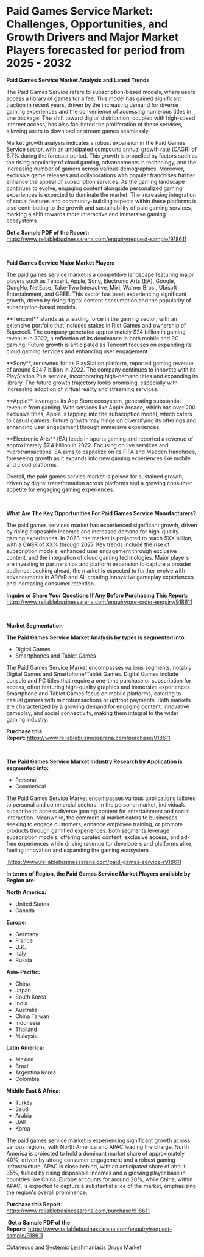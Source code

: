 <p><h1>Paid Games Service Market: Challenges, Opportunities, and Growth Drivers and Major Market Players forecasted for period from 2025 - 2032</h1></p><p><strong>Paid Games Service Market Analysis and Latest Trends</strong></p>
<p><p>The Paid Games Service refers to subscription-based models, where users access a library of games for a fee. This model has gained significant traction in recent years, driven by the increasing demand for diverse gaming experiences and the convenience of accessing numerous titles in one package. The shift toward digital distribution, coupled with high-speed internet access, has also facilitated the proliferation of these services, allowing users to download or stream games seamlessly.</p><p>Market growth analysis indicates a robust expansion in the Paid Games Service sector, with an anticipated compound annual growth rate (CAGR) of 6.7% during the forecast period. This growth is propelled by factors such as the rising popularity of cloud gaming, advancements in technology, and the increasing number of gamers across various demographics. Moreover, exclusive game releases and collaborations with popular franchises further enhance the appeal of subscription services. As the gaming landscape continues to evolve, engaging content alongside personalized gaming experiences is expected to dominate the market. The increasing integration of social features and community-building aspects within these platforms is also contributing to the growth and sustainability of paid gaming services, marking a shift towards more interactive and immersive gaming ecosystems.</p></p>
<p><strong>Get a Sample PDF of the Report:&nbsp;</strong> <a href="https://www.reliablebusinessarena.com/enquiry/request-sample/918611?utm_campaign=3055&utm_medium=2&utm_source=Github&utm_content=ia&utm_term=07032025&utm_id=paid-games-service">https://www.reliablebusinessarena.com/enquiry/request-sample/918611</a></p>
<p>&nbsp;</p>
<p><strong>Paid Games Service Major Market Players</strong></p>
<p><p>The paid games service market is a competitive landscape featuring major players such as Tencent, Apple, Sony, Electronic Arts (EA), Google, GungHo, NetEase, Take-Two Interactive, Mixi, Warner Bros., Ubisoft Entertainment, and GREE. This sector has been experiencing significant growth, driven by rising digital content consumption and the popularity of subscription-based models.</p><p>**Tencent** stands as a leading force in the gaming sector, with an extensive portfolio that includes stakes in Riot Games and ownership of Supercell. The company generated approximately $24 billion in gaming revenue in 2022, a reflection of its dominance in both mobile and PC gaming. Future growth is anticipated as Tencent focuses on expanding its cloud gaming services and enhancing user engagement.</p><p>**Sony**, renowned for its PlayStation platform, reported gaming revenue of around $24.7 billion in 2022. The company continues to innovate with its PlayStation Plus service, incorporating high-demand titles and expanding its library. The future growth trajectory looks promising, especially with increasing adoption of virtual reality and streaming services.</p><p>**Apple** leverages its App Store ecosystem, generating substantial revenue from gaming. With services like Apple Arcade, which has over 200 exclusive titles, Apple is tapping into the subscription model, which caters to casual gamers. Future growth may hinge on diversifying its offerings and enhancing user engagement through immersive experiences.</p><p>**Electronic Arts** (EA) leads in sports gaming and reported a revenue of approximately $7.4 billion in 2022. Focusing on live services and microtransactions, EA aims to capitalize on its FIFA and Madden franchises, foreseeing growth as it expands into new gaming experiences like mobile and cloud platforms.</p><p>Overall, the paid games service market is poised for sustained growth, driven by digital transformation across platforms and a growing consumer appetite for engaging gaming experiences.</p></p>
<p>&nbsp;</p>
<p><strong>What Are The Key Opportunities For Paid Games Service Manufacturers?</strong></p>
<p><p>The paid games services market has experienced significant growth, driven by rising disposable incomes and increased demand for high-quality gaming experiences. In 2023, the market is projected to reach $XX billion, with a CAGR of XX% through 2027. Key trends include the rise of subscription models, enhanced user engagement through exclusive content, and the integration of cloud gaming technologies. Major players are investing in partnerships and platform expansion to capture a broader audience. Looking ahead, the market is expected to further evolve with advancements in AR/VR and AI, creating innovative gameplay experiences and increasing consumer retention.</p></p>
<p><strong>Inquire or Share Your Questions If Any Before Purchasing This Report:</strong> <a href="https://www.reliablebusinessarena.com/enquiry/pre-order-enquiry/918611?utm_campaign=3055&utm_medium=2&utm_source=Github&utm_content=ia&utm_term=07032025&utm_id=paid-games-service">https://www.reliablebusinessarena.com/enquiry/pre-order-enquiry/918611</a></p>
<p>&nbsp;</p>
<p><strong>Market Segmentation</strong></p>
<p><strong>The Paid Games Service Market Analysis by types is segmented into:</strong></p>
<p><ul><li>Digital Games</li><li>Smartphones and Tablet Games</li></ul></p>
<p><p>The Paid Games Service Market encompasses various segments, notably Digital Games and Smartphone/Tablet Games. Digital Games include console and PC titles that require a one-time purchase or subscription for access, often featuring high-quality graphics and immersive experiences. Smartphone and Tablet Games focus on mobile platforms, catering to casual gamers with microtransactions or upfront payments. Both markets are characterized by a growing demand for engaging content, innovative gameplay, and social connectivity, making them integral to the wider gaming industry.</p></p>
<p><strong>Purchase this Report:&nbsp;</strong><a href="https://www.reliablebusinessarena.com/purchase/918611?utm_campaign=3055&utm_medium=2&utm_source=Github&utm_content=ia&utm_term=07032025&utm_id=paid-games-service">https://www.reliablebusinessarena.com/purchase/918611</a></p>
<p>&nbsp;</p>
<p><strong>The Paid Games Service Market Industry Research by Application is segmented into:</strong></p>
<p><ul><li>Personal</li><li>Commerical</li></ul></p>
<p><p>The Paid Games Service Market encompasses various applications tailored to personal and commercial sectors. In the personal market, individuals subscribe to access diverse gaming content for entertainment and social interaction. Meanwhile, the commercial market caters to businesses seeking to engage customers, enhance employee training, or promote products through gamified experiences. Both segments leverage subscription models, offering curated content, exclusive access, and ad-free experiences while driving revenue for developers and platforms alike, fueling innovation and expanding the gaming ecosystem.</p></p>
<p><a href="https://www.reliablebusinessarena.com/paid-games-service-r918611?utm_campaign=3055&utm_medium=2&utm_source=Github&utm_content=ia&utm_term=07032025&utm_id=paid-games-service">&nbsp;https://www.reliablebusinessarena.com/paid-games-service-r918611</a></p>
<p><strong>In terms of Region, the Paid Games Service Market Players available by Region are:</strong></p>
<p>
    <p> <strong> North America: </strong>
        <ul>
            <li>United States</li>
            <li>Canada</li>
        </ul>
        </p> 
    <p> <strong> Europe: </strong>
        <ul>
            <li>Germany</li>
            <li>France</li>
            <li>U.K.</li>
            <li>Italy</li>
            <li>Russia</li>
        </ul>
        </p> 
    <p> <strong> Asia-Pacific: </strong>
        <ul>
            <li>China</li>
            <li>Japan</li>
            <li>South Korea</li>
            <li>India</li>
            <li>Australia</li>
            <li>China Taiwan</li>
            <li>Indonesia</li>
            <li>Thailand</li>
            <li>Malaysia</li>
        </ul>
        </p> 
    <p> <strong> Latin America: </strong>
        <ul>
            <li>Mexico</li>
            <li>Brazil</li>
            <li>Argentina Korea</li>
            <li>Colombia</li>
        </ul>
        </p> 
    <p> <strong> Middle East & Africa: </strong>
        <ul>
            <li>Turkey</li>
            <li>Saudi</li>
            <li>Arabia</li>
            <li>UAE</li>
            <li>Korea</li>
        </ul>
    </p>
    </p>
<p><p>The paid games service market is experiencing significant growth across various regions, with North America and APAC leading the charge. North America is projected to hold a dominant market share of approximately 40%, driven by strong consumer engagement and a robust gaming infrastructure. APAC is close behind, with an anticipated share of about 35%, fueled by rising disposable incomes and a growing player base in countries like China. Europe accounts for around 20%, while China, within APAC, is expected to capture a substantial slice of the market, emphasizing the region's overall prominence.</p></p>
<p><strong>Purchase this Report: </strong><a href="https://www.reliablebusinessarena.com/purchase/918611?utm_campaign=3055&utm_medium=2&utm_source=Github&utm_content=ia&utm_term=07032025&utm_id=paid-games-service">https://www.reliablebusinessarena.com/purchase/918611</a></p>
<p>&nbsp;<strong>Get a Sample PDF of the Report:&nbsp;&nbsp;</strong><a href="https://www.reliablebusinessarena.com/enquiry/request-sample/918611?utm_campaign=3055&utm_medium=2&utm_source=Github&utm_content=ia&utm_term=07032025&utm_id=paid-games-service">https://www.reliablebusinessarena.com/enquiry/request-sample/918611</a></p>
<p><strong></strong></p>
<p><p><a href="https://github.com/darenph8er/Market-Research-Report-List-1/blob/main/cutaneous-and-systemic-leishmaniasis-drugs-market.md?utm_campaign=3055&utm_medium=2&utm_source=Github&utm_content=ia&utm_term=07032025&utm_id=paid-games-service">Cutaneous and Systemic Leishmaniasis Drugs Market</a></p></p>